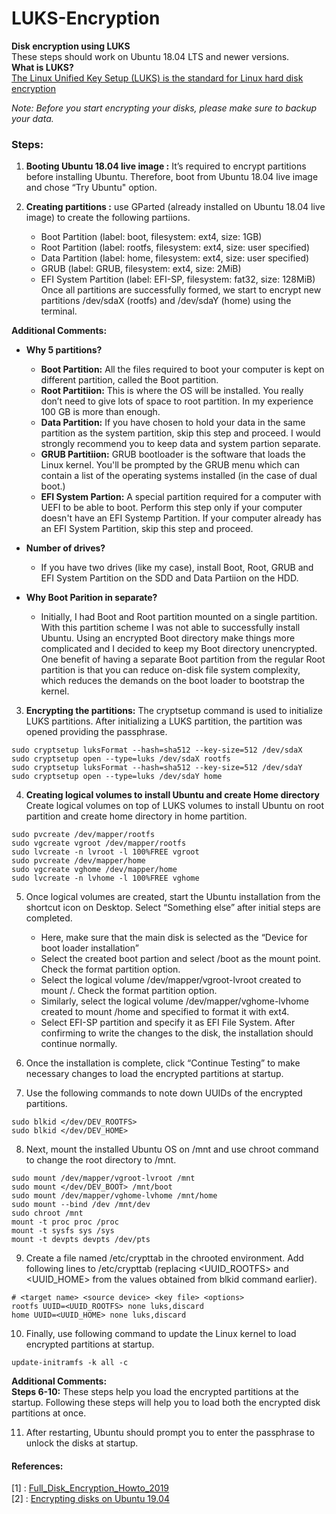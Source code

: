 # LUKS-Encryption
**Disk encryption using LUKS** <br/>
These steps should work on Ubuntu 18.04 LTS and newer versions. <br/>
**What is LUKS?** <br/>
[The Linux Unified Key Setup (LUKS) is the standard for Linux hard disk encryption](https://gitlab.com/cryptsetup/cryptsetup/blob/master/README.md)

*Note: Before you start encrypting your disks, please make sure to backup your data.* <br/>
### Steps:
1. **Booting Ubuntu 18.04 live image :** It’s required to encrypt partitions before installing Ubuntu. Therefore, boot from Ubuntu 18.04 live image and chose “Try Ubuntu" option.

2. **Creating partitions :** use GParted (already installed on Ubuntu 18.04 live image) to create the following partiions.
	- Boot Partition (label: boot, filesystem: ext4, size: 1GB)
	- Root Partition (label: rootfs, filesystem: ext4, size: user specified)
	- Data Partition (label: home, filesystem: ext4, size: user specified)
	- GRUB (label: GRUB, filesystem: ext4, size: 2MiB) 
	- EFI System Partition (label: EFI-SP, filesystem: fat32, size: 128MiB)
Once all partitions are successfully formed, we start to encrypt new partitions /dev/sdaX (rootfs) and /dev/sdaY (home) using the terminal.

**Additional Comments:**

- **Why 5 partitions?**
	- **Boot Partition:** All the files required to boot your computer is kept on different partition, called the Boot partition. 
	- **Root Partitiion:** This is where the OS will be installed. You really don’t need to give lots of space to root partition. In my experience 100 GB is more than enough.
	- **Data Partition:** If you have chosen to hold your data in the same partition as the system partition, skip this step and proceed. I would strongly recommend you to keep data and system partion separate.
	- **GRUB Partitiion:**  GRUB bootloader is the software that loads the Linux kernel. You'll be prompted by the GRUB menu which can contain a list of the operating systems installed (in the case of dual boot.)
	- **EFI System Partion:**  A special partition required for a computer with UEFI to be able to boot. Perform this step only if your computer doesn't have an EFI Systemp Partition. If your computer already has an EFI System Partition, skip this step and proceed.

- **Number of drives?**
	- If you have two drives (like my case), install Boot, Root, GRUB and EFI System Partition on the SDD and Data Partiion on the HDD. 

- **Why Boot Parition in separate?**
	- Initially, I had Boot and Root partition mounted on a single partition. With this partition scheme I was not able to successfully install Ubuntu. Using an encrypted Boot directory make things more complicated and I decided to keep my Boot directory unencrypted.
One benefit of having a separate Boot partition from the regular Root partition is that you can reduce on-disk file system complexity, which reduces the demands on the boot loader to bootstrap the kernel.
 
3. **Encrypting the partitions:**
The cryptsetup command is used to initialize LUKS partitions. After initializing a LUKS partition, the partition was opened providing the passphrase.
```
sudo cryptsetup luksFormat --hash=sha512 --key-size=512 /dev/sdaX 
sudo cryptsetup open --type=luks /dev/sdaX rootfs
sudo cryptsetup luksFormat --hash=sha512 --key-size=512 /dev/sdaY
sudo cryptsetup open --type=luks /dev/sdaY home
```
4. **Creating logical volumes to install Ubuntu and create Home directory**
Create logical volumes on top of LUKS volumes to install Ubuntu on root partition and create home directory in home partition.
```
sudo pvcreate /dev/mapper/rootfs
sudo vgcreate vgroot /dev/mapper/rootfs
sudo lvcreate -n lvroot -l 100%FREE vgroot
sudo pvcreate /dev/mapper/home
sudo vgcreate vghome /dev/mapper/home
sudo lvcreate -n lvhome -l 100%FREE vghome
```


5. Once logical volumes are created, start the Ubuntu installation from the shortcut icon on Desktop. Select “Something else” after initial steps are completed. 
	- Here, make sure that the main disk is selected as the “Device for boot loader installation”
	- Select the created boot partion and select /boot as the mount point. Check the format partition option.
	- Select the logical volume /dev/mapper/vgroot-lvroot created to mount /. Check the format partition option. 
	- Similarly, select the logical volume /dev/mapper/vghome-lvhome created to mount /home and specified to format it with ext4.
	- Select EFI-SP partition and specify it as EFI File System.
After confirming to write the changes to the disk, the installation should continue normally.

6. Once the installation is complete, click “Continue Testing” to make necessary changes to load the encrypted partitions at startup.
7. Use the following commands to note down UUIDs of the encrypted partitions.
```
sudo blkid </dev/DEV_ROOTFS>
sudo blkid </dev/DEV_HOME>
```
8. Next, mount the installed Ubuntu OS on /mnt and use chroot command to change the root directory to /mnt.
```
sudo mount /dev/mapper/vgroot-lvroot /mnt
sudo mount </dev/DEV_BOOT> /mnt/boot
sudo mount /dev/mapper/vghome-lvhome /mnt/home
sudo mount --bind /dev /mnt/dev
sudo chroot /mnt
mount -t proc proc /proc
mount -t sysfs sys /sys
mount -t devpts devpts /dev/pts
```
9. Create a file named /etc/crypttab in the chrooted environment. Add following lines to /etc/crypttab (replacing <UUID_ROOTFS> and <UUID_HOME> from the values obtained from blkid command earlier).
```
# <target name> <source device> <key file> <options>
rootfs UUID=<UUID_ROOTFS> none luks,discard
home UUID=<UUID_HOME> none luks,discard
```
10. Finally, use following command to update the Linux kernel to load encrypted partitions at startup.
```
update-initramfs -k all -c
```

**Additional Comments:** <br/>
**Steps 6-10:** These steps help you load the encrypted partitions at the startup. Following these steps will help you to load both the encrypted disk partitions at once.

11. After restarting, Ubuntu should prompt you to enter the passphrase to unlock the disks at startup.

#### References: <br/>
[1] : [Full_Disk_Encryption_Howto_2019](https://help.ubuntu.com/community/Full_Disk_Encryption_Howto_2019) <br/>
[2] : [Encrypting disks on Ubuntu 19.04](https://medium.com/@chrishantha/encrypting-disks-on-ubuntu-19-04-b50bfc65182a)
